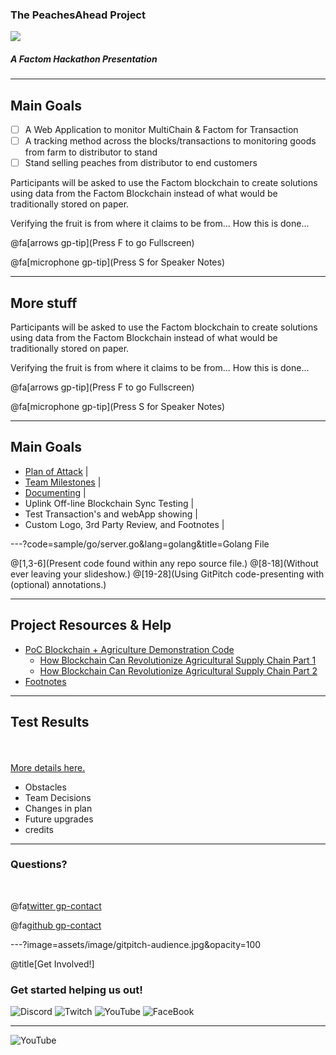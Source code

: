 ### The PeachesAhead Project

<img src="https://image.ibb.co/dPnWL8/giphy.gif" style="background:none; border:none; box-shadow:none;">

##### A Factom Hackathon Presentation 

---

## Main Goals

- [ ] A Web Application to monitor MultiChain & Factom for Transaction
- [ ] A tracking method across the blocks/transactions to monitoring goods from farm to distributor to stand
- [ ] Stand selling peaches from distributor to end customers

Participants will be asked to use the Factom blockchain to create solutions using data from the Factom Blockchain instead of what would be traditionally stored on paper.

Verifying the fruit is from where it claims to be from...
How this is done...

@fa[arrows gp-tip](Press F to go Fullscreen)

@fa[microphone gp-tip](Press S for Speaker Notes)

---

## More stuff

Participants will be asked to use the Factom blockchain to create solutions using data from the Factom Blockchain instead of what would be traditionally stored on paper.

Verifying the fruit is from where it claims to be from...
How this is done...

@fa[arrows gp-tip](Press F to go Fullscreen)

@fa[microphone gp-tip](Press S for Speaker Notes)

---

## Main Goals

- [Plan of Attack](https://hackernoon.com/building-your-own-bitcoin-satellite-node-6061d3c93e7) |
- [Team Milestones](https://medium.com/@notgrubles/building-your-own-bitcoin-satellite-node-part-2-software-installation-a94a0b85d089) |
- [Documenting](https://hackernoon.com/building-your-own-bitcoin-satellite-node-part-3-dish-alignment-1306b4c21326) |
- Uplink Off-line Blockchain Sync Testing |
- Test Transaction's and webApp showing |
- Custom Logo, 3rd Party Review, and Footnotes |

---?code=sample/go/server.go&lang=golang&title=Golang File

@[1,3-6](Present code found within any repo source file.)
@[8-18](Without ever leaving your slideshow.)
@[19-28](Using GitPitch code-presenting with (optional) annotations.)

---

## Project Resources & Help

- [PoC Blockchain + Agriculture Demonstration Code](https://github.com/AravindNico/blockchain_agri_usecase)
  + [How Blockchain Can Revolutionize Agricultural Supply Chain Part 1](http://radiostud.io/blockchain-can-revolutionize-agricultural-supply-chain-part-1) 
  + [How Blockchain Can Revolutionize Agricultural Supply Chain Part 2](http://radiostud.io/blockchain-can-revolutionize-agricultural-supply-chain-part-2)
- [Footnotes](https://github.com/gitpitch/gitpitch/wiki/Footnote-Setting)

---

## Test Results

<br>
<div class="left">
    <i class="fa fa-user-secret fa-5x" aria-hidden="true"> </i><br>
    <a href="https://gitpitch.com/pro-features" class="pro-link">
    More details here.</a>
</div>
<div class="right">
    <ul>
        <li>Obstacles</li>
        <li>Team Decisions</li>
        <li>Changes in plan</li>
        <li>Future upgrades</li>
        <li>credits</li>
    </ul>
</div>

---

### Questions?

<br>

@fa[twitter gp-contact](@Unibitlabs)

@fa[github gp-contact](UniBitLabs)


---?image=assets/image/gitpitch-audience.jpg&opacity=100

@title[Get Involved!]

### Get started helping us out!

![Discord](https://github.com/unibitlabs/vigilant-barnacle/blob/master/assets/image/discord.png?raw=true)
![Twitch](https://github.com/unibitlabs/vigilant-barnacle/blob/master/assets/image/twitch.png?raw=true)
![YouTube](https://github.com/unibitlabs/vigilant-barnacle/blob/master/assets/image/youtube.png?raw=true)
![FaceBook](https://github.com/unibitlabs/vigilant-barnacle/blob/master/assets/image/find-us-on-facebook.png?raw=true)

---


![YouTube](https://www.youtube.com/embed/_c691Myl8sA)


